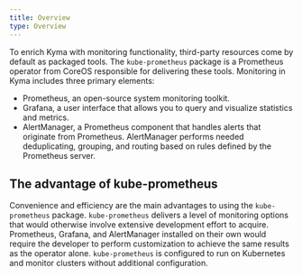 ```yaml
---
title: Overview
type: Overview
---
```


To enrich Kyma with monitoring functionality, third-party resources come by default as packaged tools. The `kube-prometheus` package is a Prometheus operator from CoreOS responsible for delivering these tools. Monitoring in Kyma includes three primary elements:

* Prometheus, an open-source system monitoring toolkit.
* Grafana, a user interface that allows you to query and visualize statistics and metrics.  
* AlertManager, a Prometheus component that handles alerts that originate from Prometheus. AlertManager performs needed deduplicating, grouping, and routing based on rules defined by the Prometheus server.

## The advantage of kube-prometheus

Convenience and efficiency are the main advantages to using the `kube-prometheus` package. `kube-prometheus` delivers a level of monitoring options that would otherwise involve extensive development effort to acquire. Prometheus, Grafana, and AlertManager installed on their own would require the developer to perform customization to achieve the same results as the operator alone. `kube-prometheus` is configured to run on Kubernetes and monitor clusters without additional configuration.
